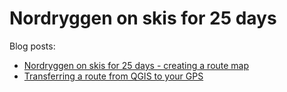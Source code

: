 # Nordryggen on skis for 25 days

Blog posts:
- [Nordryggen on skis for 25 days - creating a route map](http://blog.thematicmapping.org/2015/03/nordryggen-on-skis-for-25-days-creating_20.html)
- [Transferring a route from QGIS to your GPS](http://blog.thematicmapping.org/2015/03/transferring-route-from-qgis-to-your-gps.html)

